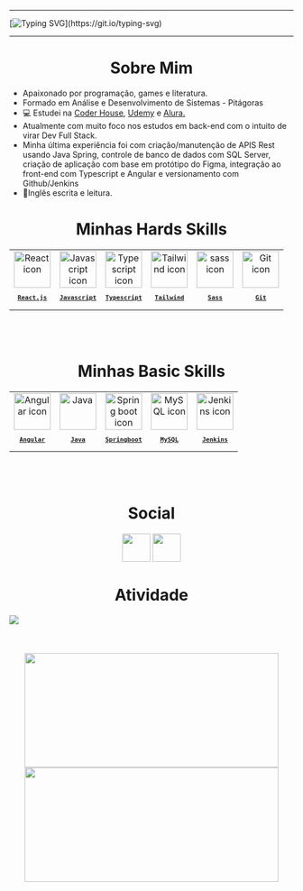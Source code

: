 <hr>

[![Typing SVG](https://readme-typing-svg.herokuapp.com?font=Righteous&weight=600&size=30&duration=4994&pause=995&color=5A11F7&background=80616100&random=false&width=600&height=60&lines=Hello+Welcome!;I+am+Vitor+Lucas.;Front-end+Developer.)](https://git.io/typing-svg)
 <hr>

<h1 align="center"> Sobre Mim </h1>
<ul align="left">
  <Li>Apaixonado por programação, games e literatura.</Li>
  <Li>Formado em Análise e Desenvolvimento de Sistemas - Pitágoras</Li>
  <li>💻 Estudei na <a href="https://www.coderhouse.com/br/">Coder House</a>, <a href="https://www.udemy.com/">Udemy</a> e <a href="https://www.alura.com.br/">Alura.</a>
  <li>Atualmente com muito foco nos estudos em back-end com o intuito de virar Dev Full Stack.</li>
  <li>Minha última experiência foi com criação/manutenção de APIS Rest usando Java Spring, controle de banco de dados com SQL Server, criação de aplicação com base em protótipo do Figma, integração ao front-end com Typescript e Angular e versionamento com Github/Jenkins</li>
  <Li>🚀Inglês escrita e leitura.</Li>
</ul>

<h1 align="center"> Minhas Hards Skills </h1>
<table align="center" height="160px">
  <tr>
    <td align="center">
      <a href="https://pt-br.reactjs.org/">
        <img src="https://skillicons.dev/icons?i=react" width="65px" alt="React icon"/><br/>
        <sub>
          <b>
            <pre>React.js</pre>
          </b>
        </sub>
      </a>
    </td>
    <td align="center">
      <a href="https://developer.mozilla.org/en-US/docs/Web/JavaScript/">
        <img src="https://skillicons.dev/icons?i=js" width="65px" alt="Javascript icon"/><br/>
        <sub>
          <b>
            <pre>Javascript</pre>
          </b>
        </sub>
      </a>
    </td>
    <td align="center">
      <a href="https://www.typescriptlang.org/">
        <img src="https://skillicons.dev/icons?i=typescript" width="65px" alt="Typescript icon"/><br/>
        <sub>
          <b>
            <pre>Typescript</pre>
          </b>
        </sub>
      </a>
    </td>
     <td align="center">
      <a href="https://tailwindcss.com/">
      <img src="https://skillicons.dev/icons?i=tailwind" width="65px" alt="Tailwind icon"/><br/>
      <sub>
        <b>
          <pre>Tailwind</pre>
        </b>
      </sub>
      </a>
    </td>   
    <td align="center">
      <a href="https://sass-lang.com/">
        <img src="https://skillicons.dev/icons?i=sass" width="65px" alt="sass icon"/><br/>
        <sub>
          <b>
            <pre>Sass</pre>
          </b>
        </sub>
      </a>
    </td>
    <td align="center">
      <a href="https://www.git-scm.com/">
        <img src="https://skillicons.dev/icons?i=git" width="65px" alt="Git icon"/><br/>
        <sub>
          <b>
            <pre>Git</pre>
          </b>
        </sub>
      </a>
    </td>
</table>

<h1 align="center"> Minhas Basic Skills </h1>
<table align="center" height="160px">
  <tr>
      <td align="center">
      <a href="https://angular.dev/">
        <img src="https://skillicons.dev/icons?i=angular" width="65px" alt="Angular icon"/><br/>
        <sub>
          <b>
            <pre>Angular</pre>
          </b>
        </sub>
      </a>
    </td>
     <td align="center">
      <a href="https://www.java.com/pt-BR/">
        <img src="https://skillicons.dev/icons?i=java" width="65px" alt="Java"/><br/>
        <sub>
          <b>
            <pre>Java</pre>
          </b>
        </sub>
      </a>
    </td>
         <td align="center">
      <a href="https://spring.io/">
        <img src="https://skillicons.dev/icons?i=spring" width="65px" alt="Spring boot icon"/><br/>
        <sub>
          <b>
            <pre>Springboot</pre>
          </b>
        </sub>
      </a>
    </td>
        <td align="center">
      <a href="https://www.mysql.com/">
        <img src="https://skillicons.dev/icons?i=mysql" width="65px" alt="MySQL icon"/><br/>
        <sub>
          <b>
            <pre>MySQL</pre>
          </b>
        </sub>
      </a>
    </td>
         <td align="center">
      <a href="https://www.jenkins.io/">
        <img src="https://skillicons.dev/icons?i=jenkins" width="65px" alt="Jenkins icon"/><br/>
        <sub>
          <b>
            <pre>Jenkins</pre>
          </b>
        </sub>
      </a>
    </td>
    </tr>
</table>

<h1 align="center"> Social </h1>
<div align="center"> 
  <a href="https://www.linkedin.com/in/VitorLucasX" target="_blank"><img src="https://img.shields.io/badge/-LinkedIn-%230077B5?style=for-the-badge&logo=linkedin&logoColor=white" height="50px" target="_blank"></a> 
  <a href = "mailto:vitorlucasdev@gmail.com"><img src="https://img.shields.io/badge/-Gmail-%23333?style=for-the-badge&logo=gmail&logoColor=white" height="50px" target="_blank"></a> 
</div>

<h1 align="center"> Atividade </h1>
<img align="center" src="https://github-readme-activity-graph.vercel.app/graph?username=VitorLucasX&theme=tokyo-night&hide_border=true&show_icons=true&custom_title=Grafico%20de%20Contribuicao" />

<div align= "center" >
 <br/><br/><br/>
 <img height="203px" width= "450px" align="center"  src="https://github-readme-stats.vercel.app/api?username=VitorLucasX&theme=tokyonight&include_all_commits=true&count_private=true&show_icons=true" />  
<img height="203px" width= "450px" align="center" src="https://streak-stats.demolab.com?user=VitorLucasX&theme=tokyonight" />
</div>
